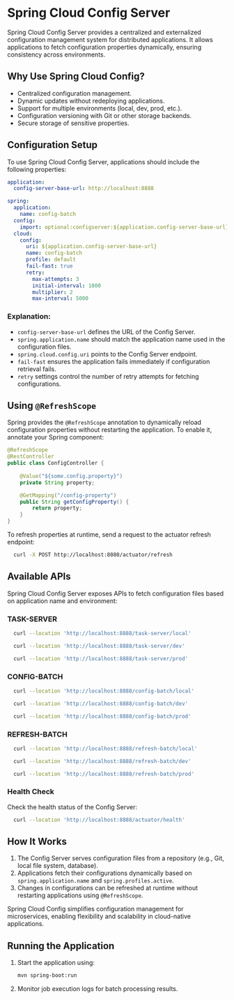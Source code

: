 # Spring Cloud Config Server

Spring Cloud Config Server provides a centralized and externalized configuration management system for distributed applications. It allows applications to fetch configuration properties dynamically, ensuring consistency across environments.

## Why Use Spring Cloud Config?
- Centralized configuration management.
- Dynamic updates without redeploying applications.
- Support for multiple environments (local, dev, prod, etc.).
- Configuration versioning with Git or other storage backends.
- Secure storage of sensitive properties.

## Configuration Setup
To use Spring Cloud Config Server, applications should include the following properties:

```yaml
application:
  config-server-base-url: http://localhost:8888

spring:
  application:
    name: config-batch
  config:
    import: optional:configserver:${application.config-server-base-url}
  cloud:
    config:
      uri: ${application.config-server-base-url}
      name: config-batch
      profile: default
      fail-fast: true
      retry:
        max-attempts: 3
        initial-interval: 1000
        multiplier: 2
        max-interval: 5000
```

### Explanation:
- `config-server-base-url` defines the URL of the Config Server.
- `spring.application.name` should match the application name used in the configuration files.
- `spring.cloud.config.uri` points to the Config Server endpoint.
- `fail-fast` ensures the application fails immediately if configuration retrieval fails.
- `retry` settings control the number of retry attempts for fetching configurations.

## Using `@RefreshScope`
Spring provides the `@RefreshScope` annotation to dynamically reload configuration properties without restarting the application. To enable it, annotate your Spring component:

```java
@RefreshScope
@RestController
public class ConfigController {
    
    @Value("${some.config.property}")
    private String property;

    @GetMapping("/config-property")
    public String getConfigProperty() {
        return property;
    }
}
```

To refresh properties at runtime, send a request to the actuator refresh endpoint:

```sh
  curl -X POST http://localhost:8080/actuator/refresh
```

## Available APIs
Spring Cloud Config Server exposes APIs to fetch configuration files based on application name and environment:

### TASK-SERVER

```sh
  curl --location 'http://localhost:8888/task-server/local'
```
```sh
  curl --location 'http://localhost:8888/task-server/dev'
```
```sh
  curl --location 'http://localhost:8888/task-server/prod'
```

### CONFIG-BATCH

```sh
  curl --location 'http://localhost:8888/config-batch/local'
```
```sh
  curl --location 'http://localhost:8888/config-batch/dev'
```
```sh
  curl --location 'http://localhost:8888/config-batch/prod'
```
### REFRESH-BATCH
```sh
  curl --location 'http://localhost:8888/refresh-batch/local'
```
```sh
  curl --location 'http://localhost:8888/refresh-batch/dev'
```
```sh
  curl --location 'http://localhost:8888/refresh-batch/prod'
```

### Health Check
Check the health status of the Config Server:

```sh
  curl --location 'http://localhost:8888/actuator/health'
```

## How It Works
1. The Config Server serves configuration files from a repository (e.g., Git, local file system, database).
2. Applications fetch their configurations dynamically based on `spring.application.name` and `spring.profiles.active`.
3. Changes in configurations can be refreshed at runtime without restarting applications using `@RefreshScope`.

Spring Cloud Config simplifies configuration management for microservices, enabling flexibility and scalability in cloud-native applications.

## Running the Application
1. Start the application using:
   ```sh
   mvn spring-boot:run 
   ```
2. Monitor job execution logs for batch processing results.